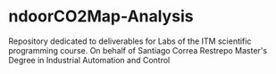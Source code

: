 # ndoorCO2Map-Analysis
Repository dedicated to deliverables for Labs of the ITM scientific programming course. On behalf of Santiago Correa Restrepo Master's Degree in Industrial Automation and Control
